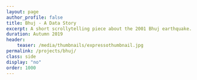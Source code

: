 ```yaml
---
layout: page
author_profile: false
title: Bhuj - A Data Story
excerpt: A short scrollytelling piece about the 2001 Bhuj earthquake. 
duration: Autumn 2019
header:
    teaser: /media/thumbnails/expressothumbnail.jpg
permalink: /projects/bhuj/
class: side
display: "no"
order: 1000
---
```




